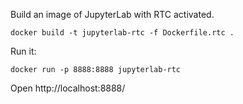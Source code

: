 Build an image of JupyterLab with RTC activated.
```
docker build -t jupyterlab-rtc -f Dockerfile.rtc .
```

Run it:
```
docker run -p 8888:8888 jupyterlab-rtc
```

Open http://localhost:8888/
